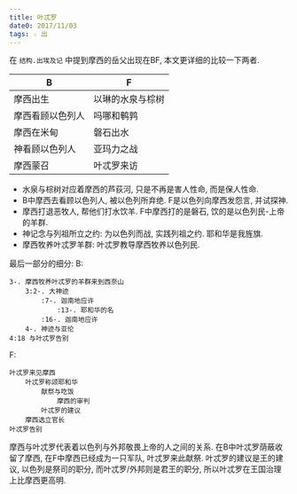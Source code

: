 ```yaml
---
title: 叶忒罗
date0: 2017/11/03
tags: ☆ 出
---
```


在 `结构.出埃及记` 中提到摩西的岳父出现在BF, 本文更详细的比较一下两者.

B                | F
-----------------|-----------------
摩西出生         | 以琳的水泉与棕树
摩西看顾以色列人 | 吗哪和鹌鹑
摩西在米甸       | 磐石出水
神看顾以色列人   | 亚玛力之战
摩西蒙召         | 叶忒罗来访

* 水泉与棕树对应着摩西的芦荻河, 只是不再是害人性命, 而是保人性命.
* B中摩西去看顾以色列人, 被以色列所弃绝. F是以色列向摩西发怨言, 并试探神.
* 摩西打退恶牧人, 帮他们打水饮羊. F中摩西打的是磐石, 饮的是以色列民-上帝的羊群.
* 神记念与列祖所立之约: 为以色列而战, 实践列祖之约. 耶和华是我旌旗.
* 摩西牧养叶忒罗羊群: 叶忒罗教导摩西牧养以色列民.

最后一部分的细分:
B:

    3-. 摩西牧养叶忒罗的羊群来到西奈山
        3:2-. 大神迹
            :7-. 迦南地应许
                :13-. 耶和华的名
            :16-. 迦南地应许
        4-. 神迹与亚伦
    4:18 与叶忒罗告别
F:

    叶忒罗来见摩西
        叶忒罗称颂耶和华
            献祭与吃饭
                摩西的审判
            叶忒罗的建议
        摩西选立官长
    叶忒罗告别

摩西与叶忒罗代表着以色列与外邦敬畏上帝的人之间的关系. 在B中叶忒罗荫蔽收留了摩西, 在F中摩西已经成为一只军队, 叶忒罗来此献祭. 叶忒罗的建议是王的建议, 以色列是祭司的职分, 而叶忒罗/外邦则是君王的职分, 所以叶忒罗在王国治理上比摩西更高明.

 

